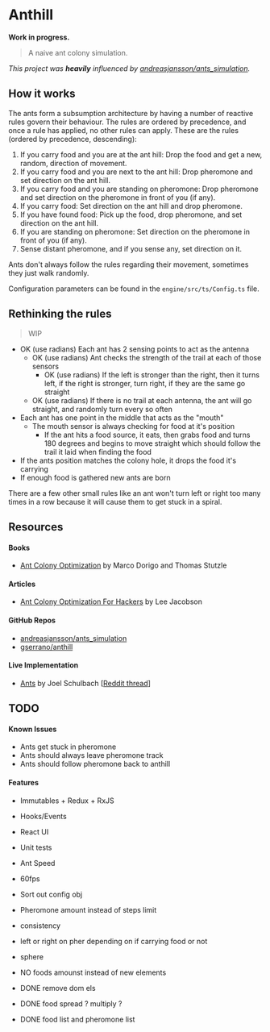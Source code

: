 # Anthill

**Work in progress.**

> A naive ant colony simulation.

*This project was __heavily__ influenced by [andreasjansson/ants_simulation](https://github.com/andreasjansson/ants_simulation).*

## How it works

The ants form a subsumption architecture by having a number of reactive rules govern their behaviour. The rules are ordered by precedence, and once a rule has applied, no other rules can apply. These are the rules (ordered by precedence, descending):

1. If you carry food and you are at the ant hill: Drop the food and get a new, random, direction of movement.
2. If you carry food and you are next to the ant hill: Drop pheromone and set direction on the ant hill.
3. If you carry food and you are standing on pheromone: Drop pheromone and set direction on the pheromone in front of you (if any).
4. If you carry food: Set direction on the ant hill and drop pheromone.
5. If you have found food: Pick up the food, drop pheromone, and set direction on the ant hill.
6. If you are standing on pheromone: Set direction on the pheromone in front of you (if any).
7. Sense distant pheromone, and if you sense any, set direction on it.

Ants don't always follow the rules regarding their movement, sometimes
they just walk randomly.

Configuration parameters can be found in the `engine/src/ts/Config.ts` file.

## Rethinking the rules

> WIP

- OK (use radians) Each ant has 2 sensing points to act as the antenna
  - OK (use radians) Ant checks the strength of the trail at each of those sensors
    - OK (use radians) If the left is stronger than the right, then it turns left, if the right is stronger, turn right, if they are the same go straight
  - OK (use radians) If there is no trail at each antenna, the ant will go straight, and randomly turn every so often
- Each ant has one point in the middle that acts as the "mouth"
  - The mouth sensor is always checking for food at it's position
    - If the ant hits a food source, it eats, then grabs food and turns 180 degrees and begins to move straight which should follow the trail it laid when finding the food
- If the ants position matches the colony hole, it drops the food it's carrying
- If enough food is gathered new ants are born

There are a few other small rules like an ant won't turn left or right too many times in a row because it will cause them to get stuck in a spiral.

## Resources

#### Books
- [Ant Colony Optimization](https://econ.ubbcluj.ro/~rodica.lung/taco/literatura/aco/Ant%20Colony%20Optimization%20Dorigo%20carte.pdf) by Marco Dorigo and  Thomas Stutzle

#### Articles
- [Ant Colony Optimization For Hackers](http://www.theprojectspot.com/tutorial-post/ant-colony-optimization-for-hackers/10) by Lee Jacobson

#### GitHub Repos
- [andreasjansson/ants_simulation](https://github.com/andreasjansson/ants_simulation)
- [gserrano/anthill](https://github.com/gserrano/anthill)

#### Live Implementation
- [Ants](http://www.enviee.com/joel/ants/) by Joel Schulbach [[Reddit thread](https://www.reddit.com/r/javascript/comments/2r6gzk/javascript_canvas_ant_simulator/)]

## TODO

#### Known Issues
- Ants get stuck in pheromone
- Ants should always leave pheromone track
- Ants should follow pheromone back to anthill

#### Features
- Immutables + Redux + RxJS
- Hooks/Events
- React UI
- Unit tests
- Ant Speed
- 60fps
- Sort out config obj
- Pheromone amount instead of steps limit
- consistency

- left or right on pher depending on if carrying food or not
- sphere

- NO foods amounst instead of new elements
- DONE remove dom els
- DONE food spread ? multiply ?
- DONE food list and pheromone list
